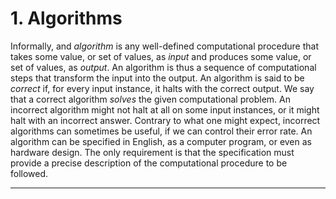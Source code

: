 # 1. Algorithms
Informally, and _algorithm_ is any well-defined computational procedure that takes some value, or set of values, as _input_ and produces some value, or set of values, as _output_. An algorithm is thus a sequence of computational steps that transform the input into the output.
An algorithm is said to be _correct_ if, for every input instance, it halts with the correct output. We say that a correct algorithm _solves_ the given computational problem. An incorrect algorithm might not halt at all on some input instances, or it might halt with an incorrect answer. Contrary to what one might expect, incorrect algorithms can sometimes be useful, if we can control their error rate.
An algorithm can be specified in English, as a computer program, or even as hardware design. The only requirement is that the specification must provide a precise description of the computational procedure to be followed.

---
